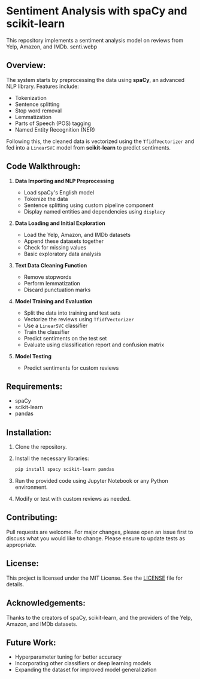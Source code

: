 # Sentiment Analysis with spaCy and scikit-learn

This repository implements a sentiment analysis model on reviews from Yelp, Amazon, and IMDb.
senti.webp
## Overview:

The system starts by preprocessing the data using **spaCy**, an advanced NLP library. Features include:
- Tokenization
- Sentence splitting
- Stop word removal
- Lemmatization
- Parts of Speech (POS) tagging
- Named Entity Recognition (NER)

Following this, the cleaned data is vectorized using the `TfidfVectorizer` and fed into a `LinearSVC` model from **scikit-learn** to predict sentiments.

## Code Walkthrough:

1. **Data Importing and NLP Preprocessing**
    - Load spaCy's English model
    - Tokenize the data
    - Sentence splitting using custom pipeline component
    - Display named entities and dependencies using `displacy`

2. **Data Loading and Initial Exploration**
    - Load the Yelp, Amazon, and IMDb datasets
    - Append these datasets together
    - Check for missing values
    - Basic exploratory data analysis

3. **Text Data Cleaning Function**
    - Remove stopwords
    - Perform lemmatization
    - Discard punctuation marks

4. **Model Training and Evaluation**
    - Split the data into training and test sets
    - Vectorize the reviews using `TfidfVectorizer`
    - Use a `LinearSVC` classifier
    - Train the classifier
    - Predict sentiments on the test set
    - Evaluate using classification report and confusion matrix

5. **Model Testing**
    - Predict sentiments for custom reviews

## Requirements:

- spaCy
- scikit-learn
- pandas

## Installation:

1. Clone the repository.
2. Install the necessary libraries:
   ```bash
   pip install spacy scikit-learn pandas
   ```

3. Run the provided code using Jupyter Notebook or any Python environment.
4. Modify or test with custom reviews as needed.

## Contributing:

Pull requests are welcome. For major changes, please open an issue first to discuss what you would like to change. Please ensure to update tests as appropriate.

## License:

This project is licensed under the MIT License. See the [LICENSE](LICENSE) file for details.

## Acknowledgements:

Thanks to the creators of spaCy, scikit-learn, and the providers of the Yelp, Amazon, and IMDb datasets.

## Future Work:

- Hyperparameter tuning for better accuracy
- Incorporating other classifiers or deep learning models
- Expanding the dataset for improved model generalization


